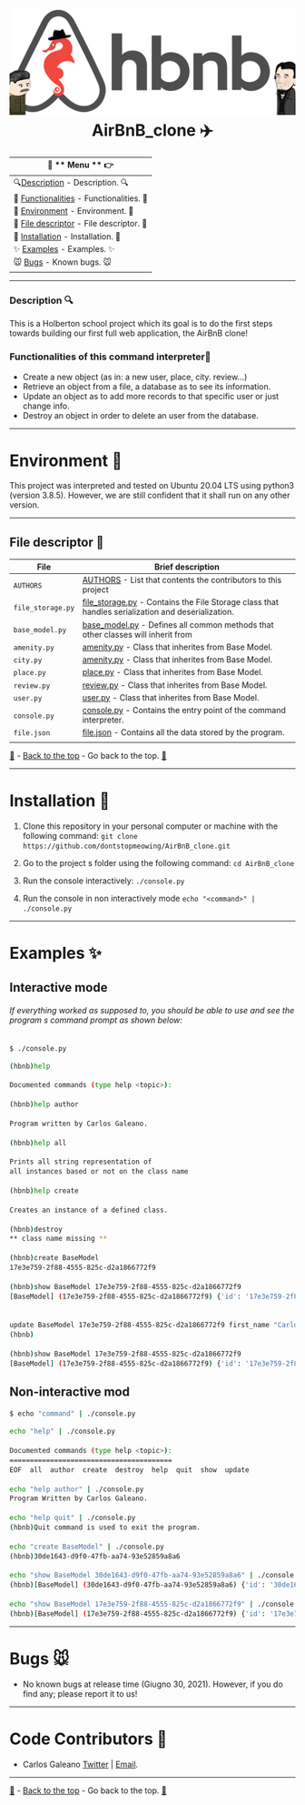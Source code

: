 <h1 align="center">
  <br>
  <a href="https://github.com/dontstopmeowing/AirBnB_clone"><img src="https://raw.githubusercontent.com/dontstopmeowing/AirBnB_clone/main/assets/logobyDnny.png" alt="AirBnB logo By me!"></a>
  <br>AirBnB_clone ✈️ <br>
</h1>

| 🥴 ** Menu ** 👉                                                                                                                                           |
| ---------------------------------------------------------------------------------------------------------------------------------------------------------- |
| 🔍[Description](https://github.com/dontstopmeowing/AirBnB_clone#description- "Description]") - Description. 🔍                                             |
| 📃 [Functionalities](https://github.com/dontstopmeowing/AirBnB_clone#functionalities-of-this-command-interpreter "Functionalities]") - Functionalities. 📃 |
| 📢 [Environment](https://github.com/dontstopmeowing/AirBnB_clone#Environment- "Environment]") - Environment. 📢                                            |
| 🐺 [File descriptor](https://github.com/dontstopmeowing/AirBnB_clone#file-descriptor- "file descriptor]") - File descriptor. 🐺                            |
| 🔨 [Installation](https://github.com/dontstopmeowing/AirBnB_clone#installation- "Installation]") - Installation. 🔨                                        |
| ✨ [Examples](https://github.com/dontstopmeowing/AirBnB_clone#examples- "Examples]") - Examples. ✨                                                        |
| 🐭 [Bugs](https://github.com/dontstopmeowing/AirBnB_clone#bugs- "#bugs-]") - Known bugs. 🐭                                                                |
|                                                                                                                                                            |

---

### Description 🔍

This is a Holberton school project which its goal is to do the first steps towards building our first full web application, the AirBnB clone!

### Functionalities of this command interpreter📃

- Create a new object (as in: a new user, place, city. review...)
- Retrieve an object from a file, a database as to see its information.
- Update an object as to add more records to that specific user or just change info.
- Destroy an object in order to delete an user from the database.

---

# Environment 📢

This project was interpreted and tested on Ubuntu 20.04 LTS using python3 (version 3.8.5). However, we are still confident that it shall run on any other version.

---

## File descriptor 🐺

| **File**          | **Brief description**                                                                                                                                                                                           |
| ----------------- | --------------------------------------------------------------------------------------------------------------------------------------------------------------------------------------------------------------- |
| `AUTHORS`         | [AUTHORS](https://github.com/dontstopmeowing/AirBnB_clone/blob/main/AUTHORS "AUTHORS") - List that contents the contributors to this project                                                                    |
| `file_storage.py` | [file_storage.py](https://github.com/dontstopmeowing/AirBnB_clone/blob/main/models/engine/file_storage.py "file_storage.py]") - Contains the File Storage class that handles serialization and deserialization. |
| `base_model.py`   | [base_model.py](https://github.com/dontstopmeowing/AirBnB_clone/blob/main/models/base_model.py "base_model.py]") - Defines all common methods that other classes will inherit from                              |
| `amenity.py`      | [amenity.py](https://github.com/dontstopmeowing/AirBnB_clone/blob/main/models/amenity.py "amenity.py]") - Class that inherites from Base Model.                                                                 |
| `city.py`         | [amenity.py](https://github.com/dontstopmeowing/AirBnB_clone/blob/main/models/city.py "city.py]") - Class that inherites from Base Model.                                                                       |
| `place.py`        | [place.py](https://github.com/dontstopmeowing/AirBnB_clone/blob/main/models/place.py "place.py]") - Class that inherites from Base Model.                                                                       |
| `review.py`       | [review.py](https://github.com/dontstopmeowing/AirBnB_clone/blob/main/models/review.py "review.py]") - Class that inherites from Base Model.                                                                    |
| `user.py`         | [user.py](https://github.com/dontstopmeowing/AirBnB_clone/blob/main/models/user.py "user.py]") - Class that inherites from Base Model.                                                                          |
| `console.py`      | [console.py](https://github.com/dontstopmeowing/AirBnB_clone/blob/main/console.py "console.py]") - Contains the entry point of the command interpreter.                                                         |
| `file.json`       | [file.json](https://github.com/dontstopmeowing/AirBnB_clone/blob/main/file.json "file.json]") - Contains all the data stored by the program.                                                                    |
|                   |

[🔼](https://github.com/dontstopmeowing/AirBnB_clone#------airbnb_clone-%EF%B8%8F- "Back to the top") - [Back to the top](https://github.com/dontstopmeowing/AirBnB_clone#------airbnb_clone-%EF%B8%8F- "Back to the top]") - Go back to the top. [🔼](https://github.com/dontstopmeowing/AirBnB_clone#------airbnb_clone-%EF%B8%8F- "Back to the top")

---

# Installation 🔨

1.  Clone this repository in your personal computer or machine with the following command:
    `git clone https://github.com/dontstopmeowing/AirBnB_clone.git`

2.  Go to the project s folder using the following command:
    `cd AirBnB_clone`

3.  Run the console interactively:
    `./console.py`

4.  Run the console in non interactively mode
    `echo "<command>" | ./console.py`

---

# Examples ✨

## Interactive mode

###### If everything worked as supposed to, you should be able to use and see the program s command prompt as shown below:

```bash
$ ./console.py
```

```bash
(hbnb)help

Documented commands (type help <topic>):

(hbnb)help author

Program written by Carlos Galeano.

(hbnb)help all

Prints all string representation of
all instances based or not on the class name

(hbnb)help create

Creates an instance of a defined class.

(hbnb)destroy
** class name missing **

(hbnb)create BaseModel
17e3e759-2f88-4555-825c-d2a1866772f9

(hbnb)show BaseModel 17e3e759-2f88-4555-825c-d2a1866772f9
[BaseModel] (17e3e759-2f88-4555-825c-d2a1866772f9) {'id': '17e3e759-2f88-4555-825c-d2a1866772f9', 'created_at': datetime.datetime(2021, 7, 1, 2, 48, 30, 971047), 'updated_at': datetime.datetime(2021, 7, 1, 2, 48, 30, 971310)}


update BaseModel 17e3e759-2f88-4555-825c-d2a1866772f9 first_name "Carlos Galeano"
(hbnb)

(hbnb)show BaseModel 17e3e759-2f88-4555-825c-d2a1866772f9
[BaseModel] (17e3e759-2f88-4555-825c-d2a1866772f9) {'id': '17e3e759-2f88-4555-825c-d2a1866772f9', 'created_at': datetime.datetime(2021, 7, 1, 2, 48, 30, 971047), 'updated_at': datetime.datetime(2021, 7, 1, 2, 48, 30, 971310), 'first_name': 'Carlos Galeano'}
```

## Non-interactive mod

```bash
$ echo "command" | ./console.py
```

```bash
echo "help" | ./console.py

Documented commands (type help <topic>):
========================================
EOF  all  author  create  destroy  help  quit  show  update

echo "help author" | ./console.py
Program Written by Carlos Galeano.

echo "help quit" | ./console.py
(hbnb)Quit command is used to exit the program.

echo "create BaseModel" | ./console.py
(hbnb)30de1643-d9f0-47fb-aa74-93e52859a8a6

echo "show BaseModel 30de1643-d9f0-47fb-aa74-93e52859a8a6" | ./console.py
(hbnb)[BaseModel] (30de1643-d9f0-47fb-aa74-93e52859a8a6) {'id': '30de1643-d9f0-47fb-aa74-93e52859a8a6', 'created_at': datetime.datetime(2021, 7, 1, 3, 5, 45, 966638), 'updated_at': datetime.datetime(2021, 7, 1, 3, 5, 45, 967401)}

echo "show BaseModel 17e3e759-2f88-4555-825c-d2a1866772f9" | ./console.py
(hbnb)[BaseModel] (17e3e759-2f88-4555-825c-d2a1866772f9) {'id': '17e3e759-2f88-4555-825c-d2a1866772f9', 'created_at': datetime.datetime(2021, 7, 1, 2, 48, 30, 971047), 'updated_at': datetime.datetime(2021, 7, 1, 2, 48, 30, 971310), 'first_name': 'Carlos Galeano'}
```

---

# Bugs 🐭

- No known bugs at release time (Giugno 30, 2021). However, if you do find any; please report it to us!

---

# Code Contributors 💩

- Carlos Galeano [Twitter](https://twitter.com/CarlosG19285722) | [Email](carlos.galeano@outlook.it).

---

[🔼](https://github.com/dontstopmeowing/AirBnB_clone#------airbnb_clone-%EF%B8%8F- "Back to the top") - [Back to the top](https://github.com/dontstopmeowing/AirBnB_clone#------airbnb_clone-%EF%B8%8F- "Back to the top]") - Go back to the top. [🔼](https://github.com/dontstopmeowing/AirBnB_clone#------airbnb_clone-%EF%B8%8F- "Back to the top")
